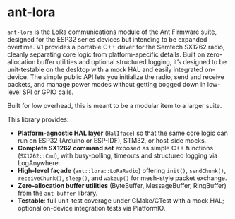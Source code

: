 # ant-lora

`ant-lora` is the LoRa communications module of the Ant Firmware suite, designed for the ESP32 series devices but intending to be expanded overtime. V1 provides a portable C++ driver for the Semtech SX1262 radio, cleanly separating core logic from platform-specific details. Built on zero-allocation buffer utilities and optional structured logging, it’s designed to be unit-testable on the desktop with a mock HAL and easily integrated on-device. The simple public API lets you initialize the radio, send and receive packets, and manage power modes without getting bogged down in low-level SPI or GPIO calls.  

Built for low overhead, this is meant to be a modular item to a larger suite. 

This library provides:

- **Platform-agnostic HAL layer** (`HalIface`) so that the same core logic can run on ESP32 (Arduino or ESP-IDF), STM32, or host-side mocks.  
- **Complete SX1262 command set** exposed as simple C++ functions (`SX1262::Cmd`), with busy-polling, timeouts and structured logging via LogAnywhere.  
- **High-level façade** (`ant::lora::LoRaRadio`) offering `init()`, `sendChunk()`, `receiveChunk()`, `sleep()`, and `wakeup()` for mesh-style packet exchange.  
- **Zero-allocation buffer utilities** (ByteBuffer, MessageBuffer, RingBuffer) from the `ant-buffer` library.  
- **Testable**: full unit-test coverage under CMake/CTest with a mock HAL; optional on-device integration tests via PlatformIO.  
